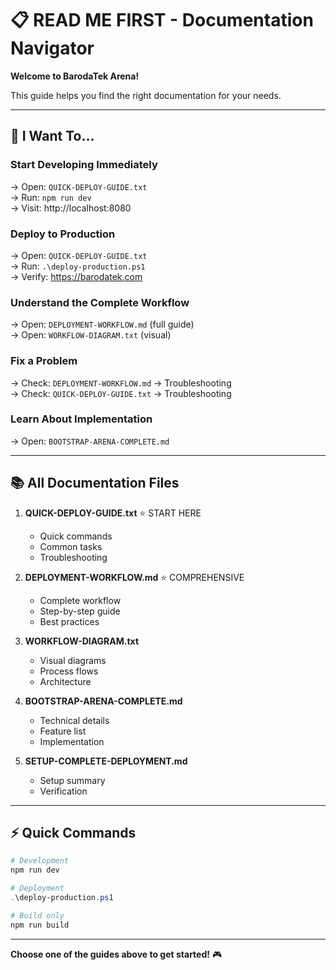 # 📋 READ ME FIRST - Documentation Navigator

**Welcome to BarodaTek Arena!**

This guide helps you find the right documentation for your needs.

---

## 🚀 I Want To...

### Start Developing Immediately
→ Open: `QUICK-DEPLOY-GUIDE.txt`  
→ Run: `npm run dev`  
→ Visit: http://localhost:8080

### Deploy to Production
→ Open: `QUICK-DEPLOY-GUIDE.txt`  
→ Run: `.\deploy-production.ps1`  
→ Verify: https://barodatek.com

### Understand the Complete Workflow
→ Open: `DEPLOYMENT-WORKFLOW.md` (full guide)  
→ Open: `WORKFLOW-DIAGRAM.txt` (visual)

### Fix a Problem
→ Check: `DEPLOYMENT-WORKFLOW.md` → Troubleshooting  
→ Check: `QUICK-DEPLOY-GUIDE.txt` → Troubleshooting

### Learn About Implementation
→ Open: `BOOTSTRAP-ARENA-COMPLETE.md`

---

## 📚 All Documentation Files

1. **QUICK-DEPLOY-GUIDE.txt** ⭐ START HERE
   - Quick commands
   - Common tasks
   - Troubleshooting

2. **DEPLOYMENT-WORKFLOW.md** ⭐ COMPREHENSIVE
   - Complete workflow
   - Step-by-step guide
   - Best practices

3. **WORKFLOW-DIAGRAM.txt**
   - Visual diagrams
   - Process flows
   - Architecture

4. **BOOTSTRAP-ARENA-COMPLETE.md**
   - Technical details
   - Feature list
   - Implementation

5. **SETUP-COMPLETE-DEPLOYMENT.md**
   - Setup summary
   - Verification

---

## ⚡ Quick Commands

```powershell
# Development
npm run dev

# Deployment  
.\deploy-production.ps1

# Build only
npm run build
```

---

**Choose one of the guides above to get started!** 🎮
